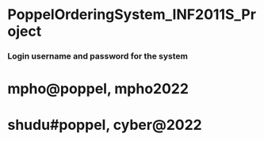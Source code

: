 # PoppelOrderingSystem_INF2011S_Project

### Login username and password for the system

# mpho@poppel, mpho2022
# shudu#poppel, cyber@2022
